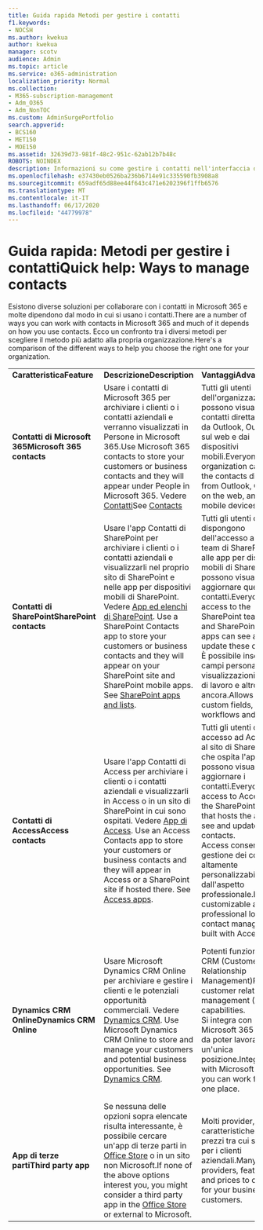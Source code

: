 ```yaml
---
title: Guida rapida Metodi per gestire i contatti
f1.keywords:
- NOCSH
ms.author: kwekua
author: kwekua
manager: scotv
audience: Admin
ms.topic: article
ms.service: o365-administration
localization_priority: Normal
ms.collection:
- M365-subscription-management
- Adm_O365
- Adm_NonTOC
ms.custom: AdminSurgePortfolio
search.appverid:
- BCS160
- MET150
- MOE150
ms.assetid: 32639d73-981f-48c2-951c-62ab12b7b48c
ROBOTS: NOINDEX
description: Informazioni su come gestire i contatti nell'interfaccia di amministrazione.
ms.openlocfilehash: e37430eb0526ba236b6714e91c335590fb3908a8
ms.sourcegitcommit: 659adf65d88ee44f643c471e6202396f1ffb6576
ms.translationtype: MT
ms.contentlocale: it-IT
ms.lasthandoff: 06/17/2020
ms.locfileid: "44779978"
---
```

# <a name="quick-help-ways-to-manage-contacts"></a><span data-ttu-id="521c1-103">Guida rapida: Metodi per gestire i contatti</span><span class="sxs-lookup"><span data-stu-id="521c1-103">Quick help: Ways to manage contacts</span></span>

<span data-ttu-id="521c1-104">Esistono diverse soluzioni per collaborare con i contatti in Microsoft 365 e molte dipendono dal modo in cui si usano i contatti.</span><span class="sxs-lookup"><span data-stu-id="521c1-104">There are a number of ways you can work with contacts in Microsoft 365 and much of it depends on how you use contacts.</span></span> <span data-ttu-id="521c1-105">Ecco un confronto tra i diversi metodi per scegliere il metodo più adatto alla propria organizzazione.</span><span class="sxs-lookup"><span data-stu-id="521c1-105">Here's a comparison of the different ways to help you choose the right one for your organization.</span></span>
  
|||||
|:-----|:-----|:-----|:-----|
|<span data-ttu-id="521c1-106">**Caratteristica**</span><span class="sxs-lookup"><span data-stu-id="521c1-106">**Feature**</span></span> <br/> |<span data-ttu-id="521c1-107">**Descrizione**</span><span class="sxs-lookup"><span data-stu-id="521c1-107">**Description**</span></span> <br/> |<span data-ttu-id="521c1-108">**Vantaggi**</span><span class="sxs-lookup"><span data-stu-id="521c1-108">**Advantages**</span></span> <br/> |<span data-ttu-id="521c1-109">**Svantaggi**</span><span class="sxs-lookup"><span data-stu-id="521c1-109">**Disadvantages**</span></span> <br/> |
|<span data-ttu-id="521c1-110">**Contatti di Microsoft 365**</span><span class="sxs-lookup"><span data-stu-id="521c1-110">**Microsoft 365 contacts**</span></span> <br/> |<span data-ttu-id="521c1-111">Usare i contatti di Microsoft 365 per archiviare i clienti o i contatti aziendali e verranno visualizzati in Persone in Microsoft 365.</span><span class="sxs-lookup"><span data-stu-id="521c1-111">Use Microsoft 365 contacts to store your customers or business contacts and they will appear under People in Microsoft 365.</span></span> <span data-ttu-id="521c1-112">Vedere [Contatti](contacts.md)</span><span class="sxs-lookup"><span data-stu-id="521c1-112">See [Contacts](contacts.md)</span></span> <br/> |<span data-ttu-id="521c1-113">Tutti gli utenti dell'organizzazione possono visualizzare i contatti direttamente da Outlook, Outlook sul web e dai dispositivi mobili.</span><span class="sxs-lookup"><span data-stu-id="521c1-113">Everyone in the organization can view the contacts directly from Outlook, Outlook on the web, and mobile devices.</span></span>  <br/> |<span data-ttu-id="521c1-114">Solo gli amministratori possono creare e aggiornare i contatti.</span><span class="sxs-lookup"><span data-stu-id="521c1-114">Only administrators can create and update the contacts.</span></span>  <br/> <span data-ttu-id="521c1-115">Non sono consentiti campi personalizzati (ad esempio data di nascita, titolo di studio, agente di riferimento).</span><span class="sxs-lookup"><span data-stu-id="521c1-115">No custom fields are allowed (example: birthdate, college, referral agent).</span></span>  <br/> |
|<span data-ttu-id="521c1-116">**Contatti di SharePoint**</span><span class="sxs-lookup"><span data-stu-id="521c1-116">**SharePoint contacts**</span></span> <br/> |<span data-ttu-id="521c1-p103">Usare l'app Contatti di SharePoint per archiviare i clienti o i contatti aziendali e visualizzarli nel proprio sito di SharePoint e nelle app per dispositivi mobili di SharePoint. Vedere [App ed elenchi di SharePoint](https://support.microsoft.com/office/0a1c3ace-def0-44af-b225-cfa8d92c52d7).  </span><span class="sxs-lookup"><span data-stu-id="521c1-p103">Use a SharePoint Contacts app to store your customers or business contacts and they will appear on your SharePoint site and SharePoint mobile apps. See [SharePoint apps and lists](https://support.microsoft.com/office/0a1c3ace-def0-44af-b225-cfa8d92c52d7).  </span></span><br/> |<span data-ttu-id="521c1-119">Tutti gli utenti che dispongono dell'accesso al sito del team di SharePoint e alle app per dispositivi mobili di SharePoint possono visualizzare e aggiornare questi contatti.</span><span class="sxs-lookup"><span data-stu-id="521c1-119">Everyone with access to the SharePoint team site and SharePoint mobile apps can see and update these contacts.</span></span>  <br/> <span data-ttu-id="521c1-120">È possibile inserire campi personalizzati, visualizzazioni, flussi di lavoro e altro ancora.</span><span class="sxs-lookup"><span data-stu-id="521c1-120">Allows for custom fields, views, workflows and more.</span></span>  <br/> |<span data-ttu-id="521c1-121">Questi contatti non vengono visualizzati in Outlook o Contatti in Microsoft 365.</span><span class="sxs-lookup"><span data-stu-id="521c1-121">These contacts don't appear in Outlook or People in Microsoft 365.</span></span>  <br/> <span data-ttu-id="521c1-122">È richiesta una conoscenza di base dell'infrastruttura di SharePoint.</span><span class="sxs-lookup"><span data-stu-id="521c1-122">Requires basic understanding of SharePoint infrastructure.</span></span>  <br/> |
|<span data-ttu-id="521c1-123">**Contatti di Access**</span><span class="sxs-lookup"><span data-stu-id="521c1-123">**Access contacts**</span></span> <br/> |<span data-ttu-id="521c1-p104">Usare l'app Contatti di Access per archiviare i clienti o i contatti aziendali e visualizzarli in Access o in un sito di SharePoint in cui sono ospitati. Vedere [App di Access](https://support.microsoft.com/office/25f3ab3e-510d-44b0-accf-b976c0813e71).  </span><span class="sxs-lookup"><span data-stu-id="521c1-p104">Use an Access Contacts app to store your customers or business contacts and they will appear in Access or a SharePoint site if hosted there. See [Access apps](https://support.microsoft.com/office/25f3ab3e-510d-44b0-accf-b976c0813e71).  </span></span><br/> |<span data-ttu-id="521c1-126">Tutti gli utenti con accesso ad Access o al sito di SharePoint che ospita l'app possono visualizzare e aggiornare i contatti.</span><span class="sxs-lookup"><span data-stu-id="521c1-126">Everyone with access to Access or the SharePoint site that hosts the app can see and update contacts.</span></span>  <br/> <span data-ttu-id="521c1-127">Access consente una gestione dei contatti altamente personalizzabile e dall'aspetto professionale.</span><span class="sxs-lookup"><span data-stu-id="521c1-127">Highly customizable and professional looking contact management built with Access.</span></span>  <br/> |<span data-ttu-id="521c1-128">È necessario acquistare Microsoft Access o passare a un piano di Microsoft 365 che includa Access.</span><span class="sxs-lookup"><span data-stu-id="521c1-128">You must purchase Microsoft Access or switch to a Microsoft 365 plan that includes Access.</span></span>  <br/> <span data-ttu-id="521c1-129">È richiesta una conoscenza di base di Microsoft Access e della creazione di app.</span><span class="sxs-lookup"><span data-stu-id="521c1-129">Requires basic understanding of Microsoft Access and how to create apps.</span></span>  <br/> |
|<span data-ttu-id="521c1-130">**Dynamics CRM Online**</span><span class="sxs-lookup"><span data-stu-id="521c1-130">**Dynamics CRM Online**</span></span> <br/> |<span data-ttu-id="521c1-p105">Usare Microsoft Dynamics CRM Online per archiviare e gestire i clienti e le potenziali opportunità commerciali. Vedere [Dynamics CRM](https://dynamics.microsoft.com).  </span><span class="sxs-lookup"><span data-stu-id="521c1-p105">Use Microsoft Dynamics CRM Online to store and manage your customers and potential business opportunities. See [Dynamics CRM](https://dynamics.microsoft.com).  </span></span><br/> |<span data-ttu-id="521c1-133">Potenti funzionalità CRM (Customer Relationship Management)</span><span class="sxs-lookup"><span data-stu-id="521c1-133">Powerful customer relationship management (CRM) capabilities.</span></span>  <br/> <span data-ttu-id="521c1-134">Si integra con Microsoft 365 in modo da poter lavorare da un'unica posizione.</span><span class="sxs-lookup"><span data-stu-id="521c1-134">Integrates with Microsoft 365 so you can work from one place.</span></span>  <br/> |<span data-ttu-id="521c1-135">Include funzionalità di caricamento e personalizzazione per soddisfare tutte le esigenze.</span><span class="sxs-lookup"><span data-stu-id="521c1-135">Includes complexity with onboarding and customization to meet your needs.</span></span>  <br/> <span data-ttu-id="521c1-136">Costa molto di più rispetto a tutte le altre opzioni di gestione dei contatti.</span><span class="sxs-lookup"><span data-stu-id="521c1-136">Is significantly higher in cost than any of the other contact management options.</span></span>  <br/> |
|<span data-ttu-id="521c1-137">**App di terze parti**</span><span class="sxs-lookup"><span data-stu-id="521c1-137">**Third party app**</span></span> <br/> |<span data-ttu-id="521c1-138">Se nessuna delle opzioni sopra elencate risulta interessante, è possibile cercare un'app di terze parti in [Office Store](https://store.office.com) o in un sito non Microsoft.</span><span class="sxs-lookup"><span data-stu-id="521c1-138">If none of the above options interest you, you might consider a third party app in the [Office Store](https://store.office.com) or external to Microsoft.</span></span>  <br/> |<span data-ttu-id="521c1-139">Molti provider, caratteristiche e prezzi tra cui scegliere per i clienti aziendali.</span><span class="sxs-lookup"><span data-stu-id="521c1-139">Many providers, features, and prices to choose for your business customers.</span></span>  <br/> |<span data-ttu-id="521c1-140">Nessuna garanzia che sia integrata con Microsoft 365, richiedendo l'utilizzo di due diversi servizi, accessi e così via.</span><span class="sxs-lookup"><span data-stu-id="521c1-140">No guarantee that it's integrated with Microsoft 365, requiring you to work with two different services, logins, etc.</span></span>  <br/> |
   

